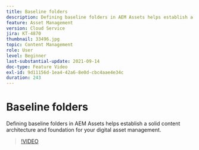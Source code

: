 ```yaml
---
title: Baseline folders
description: Defining baseline folders in AEM Assets helps establish a solid content architecture and foundation for your digital asset management.
feature: Asset Management
version: Cloud Service
jira: KT-4870
thumbnail: 33496.jpg
topic: Content Management
role: User
level: Beginner
last-substantial-update: 2021-09-14
doc-type: Feature Video
exl-id: 9d11156d-1ea4-42a6-8e0d-cbc4aae4e34c
duration: 243
---
```

# Baseline folders

Defining baseline folders in AEM Assets helps establish a solid content architecture and foundation for your digital asset management. 

>[!VIDEO](https://video.tv.adobe.com/v/33496?quality=12&learn=on)
